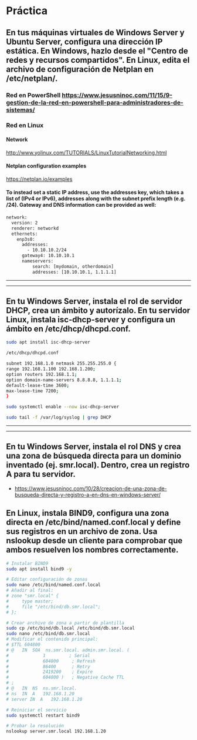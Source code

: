 # Práctica

## En tus máquinas virtuales de Windows Server y Ubuntu Server, configura una dirección IP estática. En Windows, hazlo desde el "Centro de redes y recursos compartidos". En Linux, edita el archivo de configuración de Netplan en /etc/netplan/.

### Red en PowerShell https://www.jesusninoc.com/11/15/9-gestion-de-la-red-en-powershell-para-administradores-de-sistemas/

### Red en Linux

#### Network
http://www.yolinux.com/TUTORIALS/LinuxTutorialNetworking.html

#### Netplan configuration examples
https://netplan.io/examples

#### To instead set a static IP address, use the addresses key, which takes a list of (IPv4 or IPv6), addresses along with the subnet prefix length (e.g. /24). Gateway and DNS information can be provided as well:

```Bash
network:
  version: 2
  renderer: networkd
  ethernets:
    enp3s0:
      addresses:
        - 10.10.10.2/24
      gateway4: 10.10.10.1
      nameservers:
          search: [mydomain, otherdomain]
          addresses: [10.10.10.1, 1.1.1.1]
```

----------
----------

## En tu Windows Server, instala el rol de servidor DHCP, crea un ámbito y autorízalo. En tu servidor Linux, instala isc-dhcp-server y configura un ámbito en /etc/dhcp/dhcpd.conf. 
```Bash
sudo apt install isc-dhcp-server

/etc/dhcp/dhcpd.conf

subnet 192.168.1.0 netmask 255.255.255.0 {
range 192.168.1.100 192.168.1.200;
option routers 192.168.1.1;
option domain-name-servers 8.8.8.8, 1.1.1.1;
default-lease-time 3600;
max-lease-time 7200;
}

sudo systemctl enable --now isc-dhcp-server

sudo tail -f /var/log/syslog | grep DHCP
```

----------
----------

## En tu Windows Server, instala el rol DNS y crea una zona de búsqueda directa para un dominio inventado (ej. smr.local). Dentro, crea un registro A para tu servidor. 
* https://www.jesusninoc.com/10/28/creacion-de-una-zona-de-busqueda-directa-y-registro-a-en-dns-en-windows-server/

## En Linux, instala BIND9, configura una zona directa en /etc/bind/named.conf.local y define sus registros en un archivo de zona. Usa nslookup desde un cliente para comprobar que ambos resuelven los nombres correctamente.
```Bash
# Instalar BIND9
sudo apt install bind9 -y

# Editar configuración de zonas
sudo nano /etc/bind/named.conf.local
# Añadir al final:
# zone "smr.local" {
#     type master;
#     file "/etc/bind/db.smr.local";
# };

# Crear archivo de zona a partir de plantilla
sudo cp /etc/bind/db.local /etc/bind/db.smr.local
sudo nano /etc/bind/db.smr.local
# Modificar el contenido principal:
# $TTL 604800
# @   IN  SOA  ns.smr.local. admin.smr.local. (
#             1         ; Serial
#             604800     ; Refresh
#             86400      ; Retry
#             2419200    ; Expire
#             604800 )   ; Negative Cache TTL
# ;
# @   IN  NS  ns.smr.local.
# ns  IN  A   192.168.1.20
# server IN  A   192.168.1.20

# Reiniciar el servicio
sudo systemctl restart bind9

# Probar la resolución
nslookup server.smr.local 192.168.1.20
```
